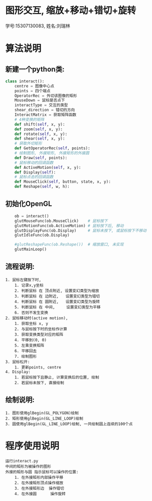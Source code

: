 # 图形交互, 缩放+移动+错切+旋转
学号:15307130083, 姓名:刘瑞林
# 算法说明
## 新建一个python类:
```python
class interact():
    centre = 图像中心点
    points = 四个端点
    OperatorRec = 外切该图像的矩形
    MouseDown = 鼠标是否点下
    interactType = 交互的类型
    shear_direction = 错切的方向
    InteractMatrix = 获取矩阵函数
    # 4种变换的矩阵
    def shift(self, x, y):
    def zoom(self, x, y):
    def rotate(self, x, y):     
    def shear(self, x, y):    
    # 获取外切矩形
    def GetOperatorRec(self, points):
    # 绘制图形, 外接矩形, 外接矩形的外接圆
    def Draw(self, points):
    # 鼠标移动的回调函数
    def ActiveMotion(self, x, y):
    def Display(self):
    # 鼠标点击的回调函数
    def MouseClick(self, button, state, x, y):
    def Reshape(self, w, h):
```
## 初始化OpenGL
```python
    ob = interact()
    glutMouseFunc(ob.MouseClick)    # 鼠标按下
    glutMotionFunc(ob.ActiveMotion) # 鼠标按下后, 移动
    glutDisplayFunc(ob.Display)     # 鼠标未按下, 或鼠标按下不移动
    glutIdleFunc(ob.Display)

    #glutReshapeFunc(ob.Reshape())  # 缩放窗口, 未实现
    glutMainLoop()


```
## 流程说明:
    1. 鼠标左键按下时, 
        1. 记录x,y坐标
        2. 判断鼠标 在 顶点附近, 设置变幻类型为缩放
        3. 判断鼠标 在 边附近,   设置变幻类型为错切
        4. 判断鼠标 在 圆附近,   设置变幻类型为旋转
        5. 判断鼠标 在 中间,     设置变幻类型为平移
        6. 否则不发生变换
    2. 鼠标移动时(active motion),
        1. 获取坐标 x, y
        2. 与鼠标按下时的坐标作计算
        3. 获取变换类型对应的矩阵
        4. 平移到(0, 0)
        5. 左乘变换矩阵
        6. 平移回去
        7. 绘制图形
    3. 鼠标松开:
        1. 更新points, centre
    4. Display:
        1. 若鼠标按下且静止, 计算变换后的位置, 绘制
        2. 若鼠标未按下, 直接绘制
## 绘制说明:
    1. 图形使用glBegin(GL_POLYGON)绘制
    2. 矩形使用glBegin(GL_LINE_LOOP)绘制
    3. 圆使用glBegin(GL_LINE_LOOP)绘制, 一共绘制圆上连续的100个点
# 程序使用说明
    运行interact.py
    中间的矩形为被操作的图形
    外接的矩形与圆 指示鼠标可以操作的位置:
        1. 在外接矩形内部操作平移
        2. 在外接矩形顶点操作缩放
        3. 在外接矩形边  操作错切
        4. 在外接圆      操作旋转
